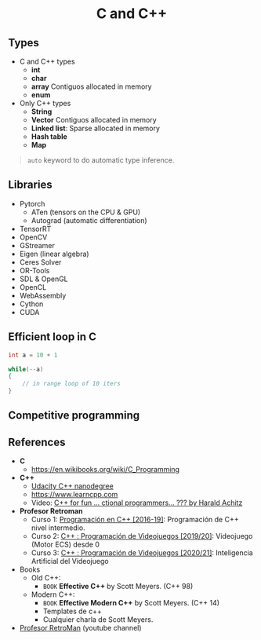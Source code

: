 <h1 align="center">C and C++</h1>


## Types

- C and C++ types
  - **int**
  - **char**
  - **array** Contiguos allocated in memory
  - **enum**
- Only C++ types
  - **String**
  - **Vector** Contiguos allocated in memory
  - **Linked list**: Sparse allocated in memory
  - **Hash table**
  - **Map**

> `auto` keyword to do automatic type inference.

## Libraries

- Pytorch
  - ATen (tensors on the CPU & GPU)
  - Autograd (automatic differentiation)
- TensorRT 
- OpenCV
- GStreamer
- Eigen (linear algebra)
- Ceres Solver
- OR-Tools
- SDL & OpenGL
- OpenCL
- WebAssembly
- Cython
- CUDA


## Efficient loop in C

```c
int a = 10 + 1

while(--a)
{
    // in range loop of 10 iters
}
```


## Competitive programming 


## References

- **C**
  -  https://en.wikibooks.org/wiki/C_Programming
- **C++**
  - [Udacity C++ nanodegree](https://www.udacity.com/course/c-plus-plus-nanodegree--nd213)
  - https://www.learncpp.com
  - Video: [C++ for fun ... ctional programmers... ??? by Harald Achitz](https://www.youtube.com/watch?v=2vJfJE4K0zg)
- **Profesor Retroman**
  - Curso 1: [Programación en C++ [2016-19]](https://www.youtube.com/playlist?list=PLmxqg54iaXrjhvQy_GbzYdvURV4sKs0CT): Programación de C++ nivel intermedio.
  - Curso 2: [C++ : Programación de Videojuegos [2019/20]](https://www.youtube.com/playlist?list=PLmxqg54iaXrhTqZxylLPo0nov0OoyJqiS): Videojuego (Motor ECS) desde 0
  - Curso 3: [C++ : Programación de Videojuegos [2020/21]](https://www.youtube.com/playlist?list=PLmxqg54iaXrjOOWpeHVsV-eE2TdeQLbLD): Inteligencia Artificial del Videojuego
- Books
  - Old C++:
    - `BOOK` **Effective C++** by Scott Meyers. (C++ 98)
  - Modern C++:
    - `BOOK` **Effective Modern C++** by Scott Meyers. (C++ 14)
    - Templates de c++
    - Cualquier charla de Scott Meyers.
- [Profesor RetroMan](https://www.youtube.com/c/ProfesorRetroMan/videos) (youtube channel)












